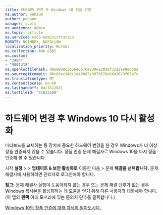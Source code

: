 ```yaml
---
title: 하드웨어 변경 후 Windows 10 정품 인증
ms.author: pebaum
author: pebaum
manager: scotv
ms.audience: Admin
ms.topic: article
ms.service: o365-administration
ROBOTS: NOINDEX, NOFOLLOW
localization_priority: Normal
ms.collection: Adm_O365
ms.custom:
- "3484"
- "9001418"
ms.openlocfilehash: d9a0808c2b56e6676e239e129aaf32a1a80ecbba
ms.sourcegitcommit: 8bc60ec34bc1e40685e3976576e04a2623f63a7c
ms.translationtype: MT
ms.contentlocale: ko-KR
ms.lasthandoff: 04/15/2021
ms.locfileid: "51823109"
---
```

# <a name="reactivating-windows-10-after-a-hardware-change"></a>하드웨어 변경 후 Windows 10 다시 활성화

마더보드를 교체하는 등 장치에 중요한 하드웨어 변경을 한 경우 Windows가 더 이상 정품 인증되지 않을 수 있습니다. 정품 인증 문제 해결사로 Windows 10을 다시 정품 인증해 볼 수 있습니다.

시작 **설정**  >    >  **업데이트 & 보안 활성화로** 이동한 다음  >  문제 **해결을 선택합니다.** 문제 해결사에 사용하려면 관리자로 로그인해야 합니다.

**참고:** 문제 해결사 실행이 도움이되지 않는 경우 또는  문제 해결 단추가 없는 경우 Windows 복사본을 활성화하는 데 도움을 얻기 위해 다른 사용자와 대화해야 합니다. (이 앱의 **왼쪽** 아래 모서리에 있는 문의처 단추를 클릭합니다.)

[Windows 10의 정품 인증에 대해 자세히 알아보시다.](https://support.microsoft.com/help/12440/windows-10-activate)
